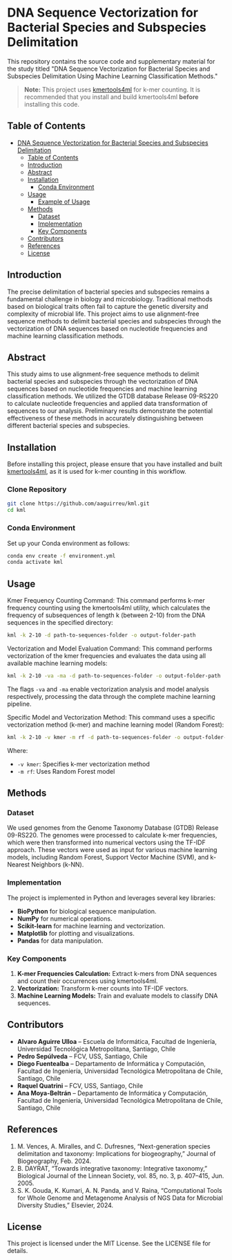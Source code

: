# DNA Sequence Vectorization for Bacterial Species and Subspecies Delimitation

This repository contains the source code and supplementary material for the study titled "DNA Sequence Vectorization for Bacterial Species and Subspecies Delimitation Using Machine Learning Classification Methods."

> **Note:** This project uses [kmertools4ml](https://github.com/aaguirreu/kmertools4ml) for k-mer counting. It is recommended that you install and build kmertools4ml **before** installing this code.

## Table of Contents

- [DNA Sequence Vectorization for Bacterial Species and Subspecies Delimitation](#dna-sequence-vectorization-for-bacterial-species-and-subspecies-delimitation)
  - [Table of Contents](#table-of-contents)
  - [Introduction](#introduction)
  - [Abstract](#abstract)
  - [Installation](#installation)
    - [Conda Environment](#conda-environment)
  - [Usage](#usage)
    - [Example of Usage](#example-of-usage)
  - [Methods](#methods)
    - [Dataset](#dataset)
    - [Implementation](#implementation)
    - [Key Components](#key-components)
  - [Contributors](#contributors)
  - [References](#references)
  - [License](#license)

## Introduction

The precise delimitation of bacterial species and subspecies remains a fundamental challenge in biology and microbiology. Traditional methods based on biological traits often fail to capture the genetic diversity and complexity of microbial life. This project aims to use alignment-free sequence methods to delimit bacterial species and subspecies through the vectorization of DNA sequences based on nucleotide frequencies and machine learning classification methods.

## Abstract

This study aims to use alignment-free sequence methods to delimit bacterial species and subspecies through the vectorization of DNA sequences based on nucleotide frequencies and machine learning classification methods. We utilized the GTDB database Release 09-RS220 to calculate nucleotide frequencies and applied data transformation of sequences to our analysis. Preliminary results demonstrate the potential effectiveness of these methods in accurately distinguishing between different bacterial species and subspecies.

## Installation

Before installing this project, please ensure that you have installed and built [kmertools4ml](https://github.com/aaguirreu/kmertools4ml), as it is used for k-mer counting in this workflow.

### Clone Repository

```bash
git clone https://github.com/aaguirreu/kml.git
cd kml
```

### Conda Environment

Set up your Conda environment as follows:

```bash
conda env create -f environment.yml
conda activate kml
```

## Usage

Kmer Frequency Counting Command: This command performs k-mer frequency counting using the kmertools4ml utility, which calculates the frequency of subsequences of length k (between 2-10) from the DNA sequences in the specified directory:

```bash
kml -k 2-10 -d path-to-sequences-folder -o output-folder-path
```
Vectorization and Model Evaluation Command: This command performs vectorization of the kmer frequencies and evaluates the data using all available machine learning models:

```bash
kml -k 2-10 -va -ma -d path-to-sequences-folder -o output-folder-path
```

The flags `-va` and `-ma` enable vectorization analysis and model analysis respectively, processing the data through the complete machine learning pipeline.

Specific Model and Vectorization Method: This command uses a specific vectorization method (k-mer) and machine learning model (Random Forest):

```bash
kml -k 2-10 -v kmer -m rf -d path-to-sequences-folder -o output-folder-path
```

Where:
- `-v kmer`: Specifies k-mer vectorization method
- `-m rf`: Uses Random Forest model

## Methods

### Dataset

We used genomes from the Genome Taxonomy Database (GTDB) Release 09-RS220. The genomes were processed to calculate k-mer frequencies, which were then transformed into numerical vectors using the TF-IDF approach. These vectors were used as input for various machine learning models, including Random Forest, Support Vector Machine (SVM), and k-Nearest Neighbors (k-NN).

### Implementation

The project is implemented in Python and leverages several key libraries:
- **BioPython** for biological sequence manipulation.
- **NumPy** for numerical operations.
- **Scikit-learn** for machine learning and vectorization.
- **Matplotlib** for plotting and visualizations.
- **Pandas** for data manipulation.

### Key Components

1. **K-mer Frequencies Calculation:** Extract k-mers from DNA sequences and count their occurrences using kmertools4ml.
2. **Vectorization:** Transform k-mer counts into TF-IDF vectors.
3. **Machine Learning Models:** Train and evaluate models to classify DNA sequences.

## Contributors

- **Alvaro Aguirre Ulloa** – Escuela de Informática, Facultad de Ingeniería, Universidad Tecnológica Metropolitana, Santiago, Chile
- **Pedro Sepúlveda** – FCV, USS, Santiago, Chile
- **Diego Fuentealba** – Departamento de Informática y Computación, Facultad de Ingeniería, Universidad Tecnológica Metropolitana de Chile, Santiago, Chile
- **Raquel Quatrini** – FCV, USS, Santiago, Chile
- **Ana Moya-Beltrán** – Departamento de Informática y Computación, Facultad de Ingeniería, Universidad Tecnológica Metropolitana de Chile, Santiago, Chile 

## References

1. M. Vences, A. Miralles, and C. Dufresnes, “Next-generation species delimitation and taxonomy: Implications for biogeography,” Journal of Biogeography, Feb. 2024.
2. B. DAYRAT, “Towards integrative taxonomy: Integrative taxonomy,” Biological Journal of the Linnean Society, vol. 85, no. 3, p. 407–415, Jun. 2005.
3. S. K. Gouda, K. Kumari, A. N. Panda, and V. Raina, “Computational Tools for Whole Genome and Metagenome Analysis of NGS Data for Microbial Diversity Studies,” Elsevier, 2024.

## License

This project is licensed under the MIT License. See the LICENSE file for details.
```